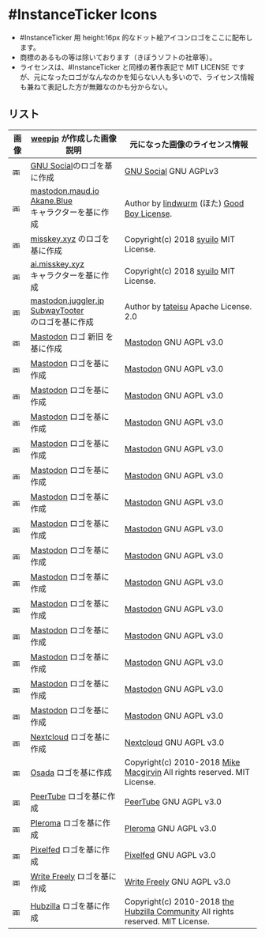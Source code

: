 #InstanceTicker Icons
====

- #InstanceTicker 用 height:16px 的なドット絵アイコンロゴをここに配布します。
- 商標のあるもの等は除いております（きぼうソフトの社章等）。
- ライセンスは、#InstanceTicker と同様の著作表記で MIT LICENSE ですが、元になったロゴがなんなのかを知らない人も多いので、ライセンス情報も兼ねて表記した方が無難なのかも分からない。

## リスト

| 画像 | [weepjp](https://github.com/weepjp/) が作成した画像説明 | 元になった画像のライセンス情報 |
|----|----|----|
|<img src="https://raw.githubusercontent.com/weepjp/InstanceTicker/master/icon/gnus.png" alt="画像" title="画像" height="16"> | [GNU Social](https://gnu.io/social/)のロゴを基に作成 | [GNU Social](https://git.gnu.io/gnu/gnu-social) GNU AGPLv3 |
|<img src="https://raw.githubusercontent.com/weepjp/InstanceTicker/master/icon/mstdn_maud_io2.png" alt="画像" title="画像" height="16"> | [mastodon.maud.io](https://mastodon.maud.io/about)<br>[Akane.Blue](https://akane.blue/)<br>キャラクターを基に作成 | Author by [lindwurm](https://github.com/lindwurm) (ほた) [Good Boy License](https://icons8.com/good-boy-license/). |
|<img src="https://raw.githubusercontent.com/weepjp/InstanceTicker/master/icon/msky.png" alt="画像" title="画像" height="16">| [misskey.xyz](https://misskey.xyz/) のロゴを基に作成 | Copyright(c) 2018 [syuilo](https://github.com/syuilo) MIT License. |
|<img src="https://raw.githubusercontent.com/weepjp/InstanceTicker/master/icon/msky2.png" alt="画像" title="画像" height="16">| [ai.misskey.xyz](https://ai.misskey.xyz/)<br>キャラクターを基に作成 | Copyright(c) 2018 [syuilo](https://github.com/syuilo)  MIT License. |
|<img src="https://raw.githubusercontent.com/weepjp/InstanceTicker/master/icon/mastodon_juggler_jp.png" alt="画像" title="画像" height="16">| [mastodon.juggler.jp](https://mastodon.juggler.jp/about)<br>[SubwayTooter](https://github.com/tateisu/SubwayTooter)<br>のロゴを基に作成 | Author by [tateisu](https://github.com/tateisu) Apache License. 2.0 |
|<img src="https://raw.githubusercontent.com/weepjp/InstanceTicker/master/icon/mastportal_info.png" alt="画像" title="画像" height="16"> | [Mastodon](https://joinmastodon.org/) ロゴ 新旧 を基に作成 | [Mastodon](https://github.com/tootsuite/mastodon) GNU AGPL v3.0 |
|<img src="https://raw.githubusercontent.com/weepjp/InstanceTicker/master/icon/mstdn.png" alt="画像" title="画像" height="16"> | [Mastodon](https://joinmastodon.org/) ロゴを基に作成 | [Mastodon](https://github.com/tootsuite/mastodon) GNU AGPL v3.0 |
|<img src="https://raw.githubusercontent.com/weepjp/InstanceTicker/master/icon/mstdn0.png" alt="画像" title="画像" height="16"> | [Mastodon](https://joinmastodon.org/) ロゴを基に作成 | [Mastodon](https://github.com/tootsuite/mastodon) GNU AGPL v3.0 |
|<img src="https://raw.githubusercontent.com/weepjp/InstanceTicker/master/icon/mstdn3.png" alt="画像" title="画像" height="16"> | [Mastodon](https://joinmastodon.org/) ロゴを基に作成 | [Mastodon](https://github.com/tootsuite/mastodon) GNU AGPL v3.0 |
|<img src="https://raw.githubusercontent.com/weepjp/InstanceTicker/master/icon/mstdn_beer.png" alt="画像" title="画像" height="16"> | [Mastodon](https://joinmastodon.org/) ロゴを基に作成 | [Mastodon](https://github.com/tootsuite/mastodon) GNU AGPL v3.0 |
|<img src="https://raw.githubusercontent.com/weepjp/InstanceTicker/master/icon/mstdn_blue.png" alt="画像" title="画像" height="16"> | [Mastodon](https://joinmastodon.org/) ロゴを基に作成 | [Mastodon](https://github.com/tootsuite/mastodon) GNU AGPL v3.0 |
|<img src="https://raw.githubusercontent.com/weepjp/InstanceTicker/master/icon/mstdn_cc.png" alt="画像" title="画像" height="16"> | [Mastodon](https://joinmastodon.org/) ロゴを基に作成 | [Mastodon](https://github.com/tootsuite/mastodon) GNU AGPL v3.0 |
|<img src="https://raw.githubusercontent.com/weepjp/InstanceTicker/master/icon/mstdn_cloud.png" alt="画像" title="画像" height="16"> | [Mastodon](https://joinmastodon.org/) ロゴを基に作成 | [Mastodon](https://github.com/tootsuite/mastodon) GNU AGPL v3.0 |
|<img src="https://raw.githubusercontent.com/weepjp/InstanceTicker/master/icon/mstdn_club.png" alt="画像" title="画像" height="16"> | [Mastodon](https://joinmastodon.org/) ロゴを基に作成 | [Mastodon](https://github.com/tootsuite/mastodon) GNU AGPL v3.0 |
|<img src="https://raw.githubusercontent.com/weepjp/InstanceTicker/master/icon/mstdn_fm.png" alt="画像" title="画像" height="16"> | [Mastodon](https://joinmastodon.org/) ロゴを基に作成 | [Mastodon](https://github.com/tootsuite/mastodon) GNU AGPL v3.0 |
|<img src="https://raw.githubusercontent.com/weepjp/InstanceTicker/master/icon/mstdn_guru.png" alt="画像" title="画像" height="16"> | [Mastodon](https://joinmastodon.org/) ロゴを基に作成 | [Mastodon](https://github.com/tootsuite/mastodon) GNU AGPL v3.0 |
|<img src="https://raw.githubusercontent.com/weepjp/InstanceTicker/master/icon/mstdn_jp.png" alt="画像" title="画像" height="16"> | [Mastodon](https://joinmastodon.org/) ロゴを基に作成 | [Mastodon](https://github.com/tootsuite/mastodon) GNU AGPL v3.0 |
|<img src="https://raw.githubusercontent.com/weepjp/InstanceTicker/master/icon/mstdn_love.png" alt="画像" title="画像" height="16"> | [Mastodon](https://joinmastodon.org/) ロゴを基に作成 | [Mastodon](https://github.com/tootsuite/mastodon) GNU AGPL v3.0 |
|<img src="https://raw.githubusercontent.com/weepjp/InstanceTicker/master/icon/mstdn_taiyaki_online.png" alt="画像" title="画像" height="16"> | [Mastodon](https://joinmastodon.org/) ロゴを基に作成 | [Mastodon](https://github.com/tootsuite/mastodon) GNU AGPL v3.0 |
|<img src="https://raw.githubusercontent.com/weepjp/InstanceTicker/master/icon/mstdn_tw.png" alt="画像" title="画像" height="16"> | [Mastodon](https://joinmastodon.org/) ロゴを基に作成 | [Mastodon](https://github.com/tootsuite/mastodon) GNU AGPL v3.0 |
|<img src="https://raw.githubusercontent.com/weepjp/InstanceTicker/master/icon/nextcloud.png" alt="画像" title="画像" height="16"> | [Nextcloud](https://nextcloud.com/) ロゴを基に作成 | [Nextcloud](https://github.com/nextcloud/server) GNU AGPL v3.0 |
|<img src="https://raw.githubusercontent.com/weepjp/InstanceTicker/master/icon/osada.png" alt="画像" title="画像" height="16">| [Osada](https://zotlabs.com/osada/) ロゴを基に作成 | Copyright(c) 2010-2018 [Mike Macgirvin](https://framagit.org/macgirvin/) All rights reserved. MIT License. |
|<img src="https://raw.githubusercontent.com/weepjp/InstanceTicker/master/icon/peertube.png" alt="画像" title="画像" height="16"> | [PeerTube](https://joinpeertube.org/) ロゴを基に作成 | [PeerTube](https://github.com/Chocobozzz/PeerTube) GNU AGPL v3.0 |
|<img src="https://raw.githubusercontent.com/weepjp/InstanceTicker/master/icon/plrm.png" alt="画像" title="画像" height="16"> | [Pleroma](https://git.pleroma.social/pleroma/pleroma) ロゴを基に作成 | [Pleroma](https://git.pleroma.social/pleroma/pleroma) GNU AGPL v3.0 |
|<img src="https://raw.githubusercontent.com/weepjp/InstanceTicker/master/icon/px.png" alt="画像" title="画像" height="16"> | [Pixelfed](https://github.com/pixelfed/pixelfed) ロゴを基に作成 | [Pixelfed](https://github.com/pixelfed/pixelfed) GNU AGPL v3.0 |
|<img src="https://raw.githubusercontent.com/weepjp/InstanceTicker/master/icon/wf.png" alt="画像" title="画像" height="16"> | [Write Freely](https://writefreely.org/) ロゴを基に作成 | [Write Freely](https://github.com/writeas/writefreely) GNU AGPL v3.0 |
|<img src="https://raw.githubusercontent.com/weepjp/InstanceTicker/master/icon/hubzilla.png" alt="画像" title="画像" height="16"> | [Hubzilla](https://hubzilla.org/) ロゴを基に作成 | Copyright(c) 2010-2018 [the Hubzilla Community](https://framagit.org/hubzilla/) All rights reserved.  MIT License. |

